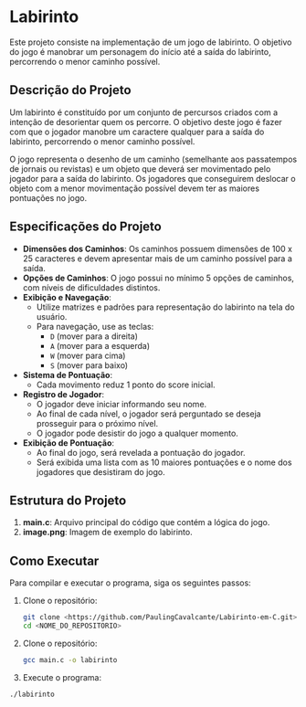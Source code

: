 # Labirinto

Este projeto consiste na implementação de um jogo de labirinto. O objetivo do jogo é manobrar um personagem do início até a saída do labirinto, percorrendo o menor caminho possível.

## Descrição do Projeto

Um labirinto é constituído por um conjunto de percursos criados com a intenção de desorientar quem os percorre. O objetivo deste jogo é fazer com que o jogador manobre um caractere qualquer para a saída do labirinto, percorrendo o menor caminho possível.

O jogo representa o desenho de um caminho (semelhante aos passatempos de jornais ou revistas) e um objeto que deverá ser movimentado pelo jogador para a saída do labirinto. Os jogadores que conseguirem deslocar o objeto com a menor movimentação possível devem ter as maiores pontuações no jogo.

## Especificações do Projeto

- **Dimensões dos Caminhos**: Os caminhos possuem dimensões de 100 x 25 caracteres e devem apresentar mais de um caminho possível para a saída.
- **Opções de Caminhos**: O jogo possui no mínimo 5 opções de caminhos, com níveis de dificuldades distintos.
- **Exibição e Navegação**: 
  - Utilize matrizes e padrões para representação do labirinto na tela do usuário.
  - Para navegação, use as teclas: 
    - `D` (mover para a direita)
    - `A` (mover para a esquerda)
    - `W` (mover para cima)
    - `S` (mover para baixo)
- **Sistema de Pontuação**: 
  - Cada movimento reduz 1 ponto do score inicial.
- **Registro de Jogador**: 
  - O jogador deve iniciar informando seu nome.
  - Ao final de cada nível, o jogador será perguntado se deseja prosseguir para o próximo nível.
  - O jogador pode desistir do jogo a qualquer momento.
- **Exibição de Pontuação**:
  - Ao final do jogo, será revelada a pontuação do jogador.
  - Será exibida uma lista com as 10 maiores pontuações e o nome dos jogadores que desistiram do jogo.

## Estrutura do Projeto

1. **main.c**: Arquivo principal do código que contém a lógica do jogo.
2. **image.png**: Imagem de exemplo do labirinto.

## Como Executar

Para compilar e executar o programa, siga os seguintes passos:

1. Clone o repositório:
   ```bash
   git clone <https://github.com/PaulingCavalcante/Labirinto-em-C.git>
   cd <NOME_DO_REPOSITORIO>
   
2. Clone o repositório:
   ```bash
   gcc main.c -o labirinto

3. Execute o programa:
  ```bash
./labirinto

